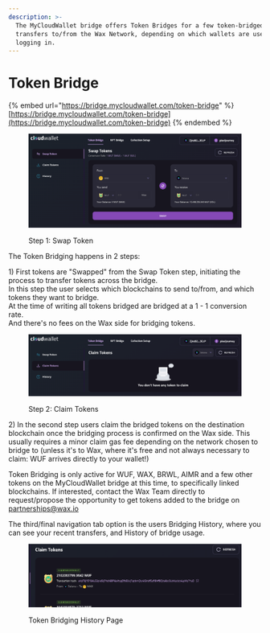 ```yaml
---
description: >-
  The MyCloudWallet bridge offers Token Bridges for a few token-bridged enabled
  transfers to/from the Wax Network, depending on which wallets are used when
  logging in.
---
```


# Token Bridge

{% embed url="https://bridge.mycloudwallet.com/token-bridge" %}
[https://bridge.mycloudwallet.com/token-bridge](https://bridge.mycloudwallet.com/token-bridge)
{% endembed %}

<figure><img src="../../../.gitbook/assets/image (78).png" alt=""><figcaption><p>Step 1: Swap Token</p></figcaption></figure>

The Token Bridging happens in 2 steps:

1\) First tokens are "Swapped" from the Swap Token step, initiating the process to transfer tokens across the bridge.\
In this step the user selects which blockchains to send to/from, and which tokens they want to bridge.\
At the time of writing all tokens bridged are bridged at a 1 - 1 conversion rate. \
And there's no fees on the Wax side for bridging tokens.

<figure><img src="../../../.gitbook/assets/image (79).png" alt=""><figcaption><p>Step 2: Claim Tokens</p></figcaption></figure>

2\) In the second step users claim the bridged tokens on the destination blockchain once the bridging process is confirmed on the Wax side. This usually requires a minor claim gas fee depending on the network chosen to bridge to (unless it's to Wax, where it's free and not always necessary to claim: WUF arrives directly to your wallet!)



Token Bridging is only active for WUF, WAX, BRWL, AIMR and a few other tokens on the MyCloudWallet bridge at this time, to specifically linked blockchains. If interested, contact the Wax Team directly to request/propose the opportunity to get tokens added to the bridge on [partnerships@wax.io](mailto:partnerships@wax.io)



The third/final navigation tab option is the users Bridging History, where you can see your recent transfers, and History of bridge usage.

<figure><img src="../../../.gitbook/assets/image (180).png" alt=""><figcaption><p>Token Bridging History Page</p></figcaption></figure>
